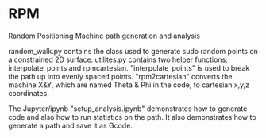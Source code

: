 # RPM
Random Positioning Machine path generation and analysis

random_walk.py contains the class used to generate sudo random points on a constrained 2D surface. 
utilites.py contains two helper functions; interpolate_points and rpmcartesian. "interpolate_points" is used to break the path up into evenly spaced points. "rpm2cartesian" converts the machine X&Y, which are named Theta & Phi in the code, to cartesian x,y,z coordinates. 

The Jupyter/ipynb "setup_analysis.ipynb" demonstrates how to generate code and also how to run statistics on the path. It also demonstrates how to generate a path and save it as Gcode. 
